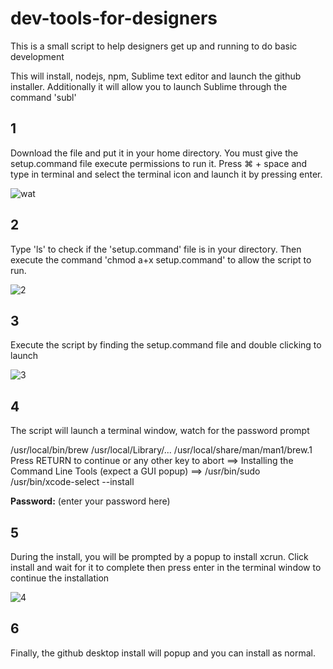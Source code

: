 # dev-tools-for-designers
This is a small script to help designers get up and running to do basic development

This will install, nodejs, npm, Sublime text editor and launch the github installer. 
Additionally it will allow you to launch Sublime through the command 'subl'

## 1
Download the file and put it in your home directory. You must give the setup.command 
file execute permissions to run it. Press ⌘ + space and type in terminal and select 
the terminal icon and launch it by pressing enter.

![wat](https://raw.githubusercontent.com/nascherman/my-pics/master/screen7.png)

 ## 2

Type 'ls' to check if the 'setup.command' file is in your directory. Then execute the command
'chmod a+x setup.command' to allow the script to run.

![2](https://raw.githubusercontent.com/nascherman/my-pics/master/screen8.png)
 
## 3
Execute the script by finding the setup.command file and double clicking to launch

![3](https://raw.githubusercontent.com/nascherman/my-pics/master/screen5.png)

## 4
The script will launch a terminal window, watch for the password prompt


/usr/local/bin/brew
/usr/local/Library/...
/usr/local/share/man/man1/brew.1
Press RETURN to continue or any other key to abort 
==> Installing the Command Line Tools (expect a GUI popup)
==> /usr/bin/sudo /usr/bin/xcode-select --install

**Password:** (enter your password here) 

## 5
During the install, you will be prompted by a popup to install xcrun. Click install and wait for it to complete
then press enter in the terminal window to continue the installation

![4](https://raw.githubusercontent.com/nascherman/my-pics/master/screen5.png)

## 6

Finally, the github desktop install will popup and you can install as normal.
